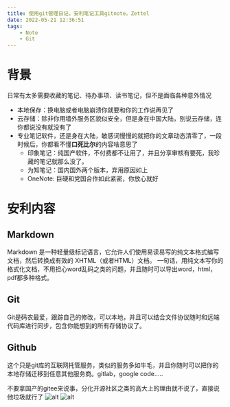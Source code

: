 ```yaml
---
title: 使用git管理日记，安利笔记工具gitnote，Zettel
date: 2022-05-21 12:36:51
tags:
    - Note
    - Git
---
```


# 背景

日常有太多需要收藏的笔记、待办事项、读书笔记，但不是面临各种意外情况
- 本地保存：换电脑或者电脑崩溃你就要和你的工作说再见了
- 云存储：除非你用墙外服务区貌似安全，但是身在中国大陆，别说云存储，连你都说没有就没有了
- 专业笔记软件，还是身在大陆，敏感词慢慢的就把你的文章动态清零了，一段时候后，你都看不懂**口死比尔**的内容啥意思了
    - 印象笔记：纯国产软件，不付费都不让用了，并且分享审核有要死，我珍藏的笔记就那么没了。
    - 为知笔记：国内国外两个版本，弃用原因如上
    - OneNote: 巨硬和党国合作如此紧密，你放心就好

# 安利内容
## Markdown
Markdown 是一种轻量级标记语言，它允许人们使用易读易写的纯文本格式编写文档，然后转换成有效的 XHTML（或者HTML）文档。 一句话，用纯文本写你的格式化文档，不用担心word乱码之类的问题，并且随时可以导出word，html，pdf都多种格式。
## Git
Git是码农最爱，跟踪自己的修改，可以本地，并且可以结合文件协议随时和远端代码库进行同步，包含你能想到的所有存储协议了。
## Github
这个只是git库的互联网托管服务，类似的服务多如牛毛，并且你随时可以把你的本地存储迁移到任意其他服务商。gitlab，google code.....

不要拿国产的gitee来说事，分化开源社区之类的高大上的理由就不说了，直接说他垃圾就行了
![alt](gitee_shit.jpg)
![alt](kala.png)
